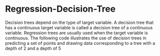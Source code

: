 # Regression-Decision-Tree
Decision trees depend on the type of target variable. A decision tree that has a continuous target variable is called a decision tree of a continuous variable. Regression trees are usually used when the target variable is continuous. The following code illustrates the use of decision trees in predicting a set of points and drawing data corresponding to a tree with a depth of 2 and a depth of 5
